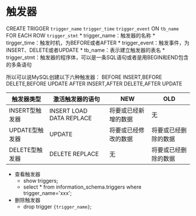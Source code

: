# 触发器

CREATE TRIGGER `trigger_name` `trigger_time` `trigger_event` ON `tb_name` FOR EACH ROW `trigger_stmt`
    * trigger_name：触发器的名称
    * tirgger_time：触发时机，为BEFORE或者AFTER
    * trigger_event：触发事件，为INSERT、DELETE或者UPDATE
    * tb_name：表示建立触发器的表名
    * trigger_stmt：触发器的程序体，可以是一条SQL语句或者是用BEGIN和END包含的多条语句

所以可以说MySQL创建以下六种触发器：
BEFORE INSERT,BEFORE DELETE,BEFORE UPDATE
AFTER INSERT,AFTER DELETE,AFTER UPDATE

| 触发器类型 | 激活触发器的语句 | NEW | OLD |
|---|---|---|---|
| INSERT型触发器 | INSERT LOAD DATA REPLACE | 将要或已经新增的数据 | 无 |
| UPDATE型触发器 | UPDATE | 将要或已经修改的数据 | 将要或已经删除的数据 |
| DELETE型触发器 | DELETE REPLACE | 无 | 将要或已经删除的数据 |


* 查看触发器
    * show triggers;
    * select * from information_schema.triggers where trigger_name='xxx';
* 删除触发器
    * drop trigger `{trigger_name}`;